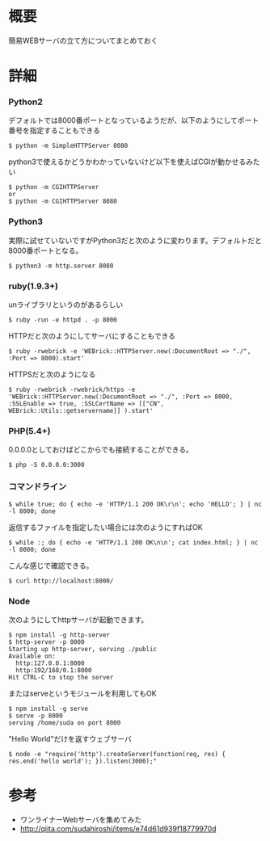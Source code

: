 # 概要
簡易WEBサーバの立て方についてまとめておく

# 詳細

### Python2
デフォルトでは8000番ポートとなっているようだが、以下のようにしてポート番号を指定することもできる
```
$ python -m SimpleHTTPServer 8080
```

python3で使えるかどうかわかっていないけど以下を使えばCGIが動かせるみたい
```
$ python -m CGIHTTPServer
or 
$ python -m CGIHTTPServer 8080
```

### Python3
実際に試せていないですがPython3だと次のように変わります。デフォルトだと8000番ポートとなる。
```
$ python3 -m http.server 8080
```


### ruby(1.9.3+)
unライブラリというのがあるらしい
```
$ ruby -run -e httpd . -p 8000
```

HTTPだと次のようにしてサーバにすることもできる
```
$ ruby -rwebrick -e 'WEBrick::HTTPServer.new(:DocumentRoot => "./", :Port => 8000).start'
```

HTTPSだと次のようになる
```
$ ruby -rwebrick -rwebrick/https -e 'WEBrick::HTTPServer.new(:DocumentRoot => "./", :Port => 8000, :SSLEnable => true, :SSLCertName => [["CN", WEBrick::Utils::getservername]] ).start'
```

### PHP(5.4+)
0.0.0.0としておけばどこからでも接続することができる。
```
$ php -S 0.0.0.0:3000
```

### コマンドライン
```
$ while true; do { echo -e 'HTTP/1.1 200 OK\r\n'; echo 'HELLO'; } | nc -l 8000; done
```

返信するファイルを指定したい場合には次のようにすればOK
```
$ while :; do { echo -e 'HTTP/1.1 200 OK\n\n'; cat index.html; } | nc -l 8000; done
```

こんな感じで確認できる。
```
$ curl http://localhost:8000/
```

### Node
次のようにしてhttpサーバが起動できます。
```
$ npm install -g http-server
$ http-server -p 8000
Starting up http-server, serving ./public
Available on:
  http:127.0.0.1:8000
  http:192/168/0.1:8000
Hit CTRL-C to stop the server
```

またはserveというモジュールを利用してもOK
```
$ npm install -g serve
$ serve -p 8000
serving /home/suda on port 8000
```

"Hello World"だけを返すウェブサーバ
```
$ node -e "require('http').createServer(function(req, res) { res.end('hello world'); }).listen(3000);"
```

# 参考
- ワンライナーWebサーバを集めてみた
 - http://qiita.com/sudahiroshi/items/e74d61d939f18779970d
